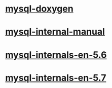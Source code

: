 # [mysql-doxygen](doc/mysql-doxygen)
# [mysql-internal-manual](doc/mysql-internal-manual)
# [mysql-internals-en-5.6](doc/mysql-internals-en-5.6/doc)
# [mysql-internals-en-5.7](doc/mysql-internals-en-5.7)

